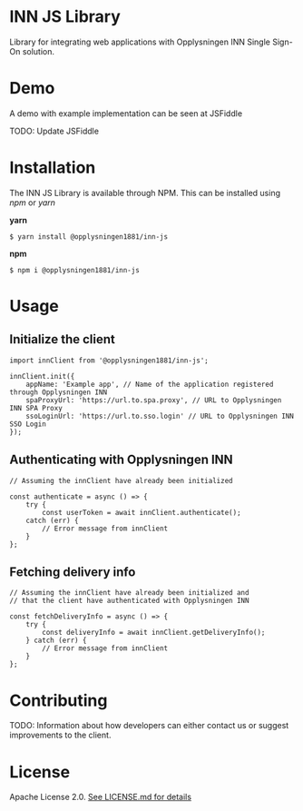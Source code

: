 # INN JS Library

Library for integrating web applications with Opplysningen INN Single Sign-On solution.

# Demo

A demo with example implementation can be seen at JSFiddle

TODO: Update JSFiddle

# Installation

The INN JS Library is available through NPM. This can be installed using _npm_ or _yarn_

**yarn**

```
$ yarn install @opplysningen1881/inn-js
```

**npm**

```
$ npm i @opplysningen1881/inn-js
```

# Usage

## Initialize the client

```
import innClient from '@opplysningen1881/inn-js';

innClient.init({
    appName: 'Example app', // Name of the application registered through Opplysningen INN
    spaProxyUrl: 'https://url.to.spa.proxy', // URL to Opplysningen INN SPA Proxy
    ssoLoginUrl: 'https://url.to.sso.login' // URL to Opplysningen INN SSO Login
});
```

## Authenticating with Opplysningen INN

```
// Assuming the innClient have already been initialized

const authenticate = async () => {
    try {
        const userToken = await innClient.authenticate();
    catch (err) {
        // Error message from innClient
    }
};
```

## Fetching delivery info

```
// Assuming the innClient have already been initialized and
// that the client have authenticated with Opplysningen INN

const fetchDeliveryInfo = async () => {
    try {
        const deliveryInfo = await innClient.getDeliveryInfo();
    } catch (err) {
        // Error message from innClient
    }
};
```

# Contributing

TODO: Information about how developers can either contact us or suggest improvements to the client.

# License

Apache License 2.0. [See LICENSE.md for details](https://github.com/capralifecycle/INN-JS/blob/master/LICENSE)

